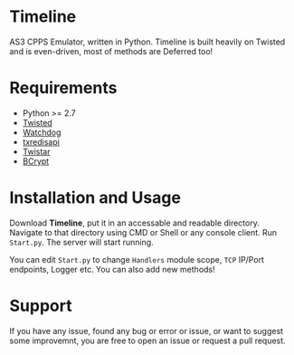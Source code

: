 # Timeline
AS3 CPPS Emulator, written in Python.
Timeline is built heavily on Twisted and is even-driven, most of methods are Deferred too!

# Requirements
- Python >= 2.7
- [Twisted](https://twistedmatrix.com)
- [Watchdog](http://pythonhosted.org/watchdog/)
- [txredisapi](https://github.com/fiorix/txredisapi)
- [Twistar](http://findingscience.com/twistar/)
- [BCrypt](https://pypi.python.org/pypi/bcrypt/)

# Installation and Usage
Download **Timeline**, put it in an accessable and readable directory. Navigate to that directory using CMD or Shell or any console client. Run `Start.py`. The server will start running.

You can edit `Start.py` to change `Handlers` module scope, `TCP` IP/Port endpoints, Logger etc. You can also add new methods!

# Support
If you have any issue, found any bug or error or issue, or want to suggest some improvemnt, you are free to open an issue or request a pull request.
